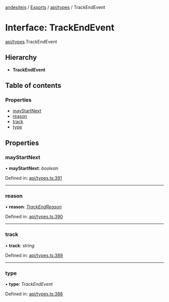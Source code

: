 [andesitejs](../../README.md) / [Exports](../../modules.md) / [api/types](../../modules/api_types.md) / TrackEndEvent

# Interface: TrackEndEvent

[api/types](../../modules/api_types.md).TrackEndEvent

## Hierarchy

* **TrackEndEvent**

## Table of contents

### Properties

- [mayStartNext](types.trackendevent.md#maystartnext)
- [reason](types.trackendevent.md#reason)
- [track](types.trackendevent.md#track)
- [type](types.trackendevent.md#type)

## Properties

### mayStartNext

• **mayStartNext**: *boolean*

Defined in: [api/types.ts:391](https://github.com/Lavaclient/andesite/blob/7241e28/src/api/types.ts#L391)

___

### reason

• **reason**: [*TrackEndReason*](../../modules/api_types.md#trackendreason)

Defined in: [api/types.ts:390](https://github.com/Lavaclient/andesite/blob/7241e28/src/api/types.ts#L390)

___

### track

• **track**: *string*

Defined in: [api/types.ts:389](https://github.com/Lavaclient/andesite/blob/7241e28/src/api/types.ts#L389)

___

### type

• **type**: *TrackEndEvent*

Defined in: [api/types.ts:388](https://github.com/Lavaclient/andesite/blob/7241e28/src/api/types.ts#L388)

